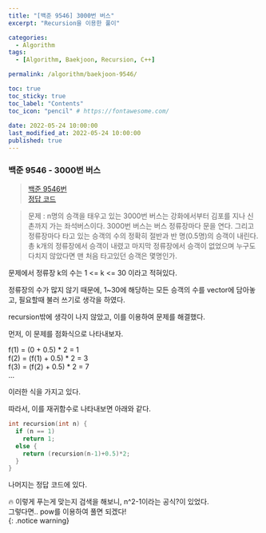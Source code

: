 ```yaml
---
title: "[백준 9546] 3000번 버스"
excerpt: "Recursion을 이용한 풀이"

categories:
  - Algorithm
tags:
  - [Algorithm, Baekjoon, Recursion, C++]

permalink: /algorithm/baekjoon-9546/

toc: true
toc_sticky: true
toc_label: "Contents"
toc_icon: "pencil" # https://fontawesome.com/
 
date: 2022-05-24 10:00:00
last_modified_at: 2022-05-24 10:00:00
published: true
---
```


### 백준 9546 - 3000번 버스

> [백준 9546번](https://www.acmicpc.net/problem/9546)  
> [정답 코드](https://github.com/kdjun97/algorithm-problem-solving/blob/master/baekjoon/recursion/9546_3000%EB%B2%88%20%EB%B2%84%EC%8A%A4/9546.cpp)  

> 문제 : n명의 승객을 태우고 있는 3000번 버스는 강화에서부터 김포를 지나 신촌까지 가는 좌석버스이다. 3000번 버스는 버스 정류장마다 문을 연다. 그리고 정류장마다 타고 있는 승객의 수의 정확히 절반과 반 명(0.5명)의 승객이 내린다. 총 k개의 정류장에서 승객이 내렸고 마지막 정류장에서 승객이 없었으며 누구도 다치지 않았다면 맨 처음 타고있던 승객은 몇명인가.  

문제에서 정류장 k의 수는 1 <= k <= 30 이라고 적혀있다.  

정류장의 수가 많지 않기 때문에, 1~30에 해당하는 모든 승객의 수를 vector에 담아놓고, 필요할때 불러 쓰기로 생각을 하였다.  

recursion밖에 생각이 나지 않았고, 이를 이용하여 문제를 해결했다.  

먼저, 이 문제를 점화식으로 나타내보자.  

f(1) = (0 + 0.5) * 2  = 1  
f(2) = (f(1) + 0.5) * 2  =  3  
f(3) = (f(2) + 0.5) * 2  =  7  
...  

이러한 식을 가지고 있다.  

따라서, 이를 재귀함수로 나타내보면 아래와 같다.  

```cpp
int recursion(int n) {
  if (n == 1)
    return 1;
  else {
    return (recursion(n-1)+0.5)*2;    
  }
}
```

나머지는 정답 코드에 있다.  

🔥 이렇게 푸는게 맞는지 검색을 해보니, n^2-1이라는 공식?이 있었다.  
그렇다면.. pow를 이용하여 풀면 되겠다!  
{: .notice warning}